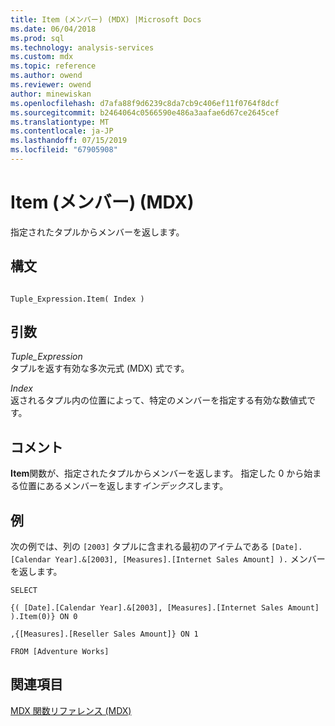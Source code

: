 ```yaml
---
title: Item (メンバー) (MDX) |Microsoft Docs
ms.date: 06/04/2018
ms.prod: sql
ms.technology: analysis-services
ms.custom: mdx
ms.topic: reference
ms.author: owend
ms.reviewer: owend
author: minewiskan
ms.openlocfilehash: d7afa88f9d6239c8da7cb9c406ef11f0764f8dcf
ms.sourcegitcommit: b2464064c0566590e486a3aafae6d67ce2645cef
ms.translationtype: MT
ms.contentlocale: ja-JP
ms.lasthandoff: 07/15/2019
ms.locfileid: "67905908"
---
```

# <a name="item-member-mdx"></a>Item (メンバー) (MDX)


  指定されたタプルからメンバーを返します。  
  
## <a name="syntax"></a>構文  
  
```  
  
Tuple_Expression.Item( Index )  
```  
  
## <a name="arguments"></a>引数  
 *Tuple_Expression*  
 タプルを返す有効な多次元式 (MDX) 式です。  
  
 *Index*  
 返されるタプル内の位置によって、特定のメンバーを指定する有効な数値式です。  
  
## <a name="remarks"></a>コメント  
 **Item**関数が、指定されたタプルからメンバーを返します。 指定した 0 から始まる位置にあるメンバーを返します*インデックス*します。  
  
## <a name="example"></a>例  
 次の例では、列の `[2003]` タプルに含まれる最初のアイテムである `[Date].[Calendar Year].&[2003], [Measures].[Internet Sales Amount] ).` メンバーを返します。  
  
 `SELECT`  
  
 `{( [Date].[Calendar Year].&[2003], [Measures].[Internet Sales Amount] ).Item(0)} ON 0`  
  
 `,{[Measures].[Reseller Sales Amount]} ON 1`  
  
 `FROM [Adventure Works]`  
  
## <a name="see-also"></a>関連項目  
 [MDX 関数リファレンス &#40;MDX&#41;](../mdx/mdx-function-reference-mdx.md)  
  
  
